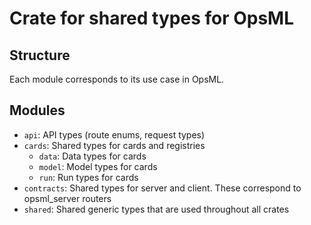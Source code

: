 # Crate for shared types for OpsML

## Structure
Each module corresponds to its use case in OpsML.

## Modules
- `api`: API types (route enums, request types)
- `cards`: Shared types for cards and registries
  - `data`: Data types for cards
  - `model`: Model types for cards
  - `run`: Run types for cards
- `contracts`: Shared types for server and client. These correspond to opsml_server routers
- `shared`: Shared generic types that are used throughout all crates